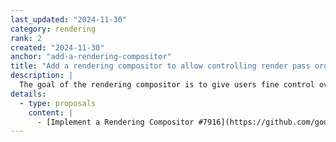 ```yaml
---
last_updated: "2024-11-30"
category: rendering
rank: 2
created: "2024-11-30"
anchor: "add-a-rendering-compositor"
title: "Add a rendering compositor to allow controlling render pass order"
description: |
  The goal of the rendering compositor is to give users fine control over the order of rendering operations and allow them to implement more custom behavior within the renderer.
details:
  - type: proposals
    content: |
      - [Implement a Rendering Compositor #7916](https://github.com/godotengine/godot-proposals/issues/7916)
---
```

